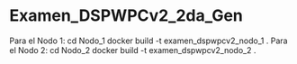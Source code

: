 # Examen_DSPWPCv2_2da_Gen
Para el Nodo 1:
  cd Nodo_1
  docker build -t examen_dspwpcv2_nodo_1 .
Para el Nodo 2:
  cd Nodo_2
  docker build -t examen_dspwpcv2_nodo_2 .
